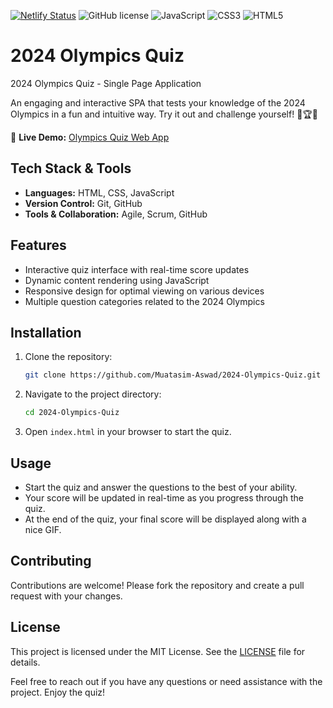 [![Netlify Status](https://api.netlify.com/api/v1/badges/7c0fd6c8-ee1d-470d-9737-a368713875d1/deploy-status)](https://app.netlify.com/sites/olympics-quiz/deploys)
![GitHub license](https://img.shields.io/github/license/Muatasim-Aswad/2024-Olympics-Quiz)
![JavaScript](https://img.shields.io/badge/JavaScript-ES6-yellow)
![CSS3](https://img.shields.io/badge/CSS-3-blue)
![HTML5](https://img.shields.io/badge/HTML-5-orange)


# 2024 Olympics Quiz

2024 Olympics Quiz - Single Page Application

An engaging and interactive SPA that tests your knowledge of the 2024 Olympics in a fun and intuitive way. Try it out and challenge yourself! 🏅🏆🎯


🔗 **Live Demo:** [Olympics Quiz Web App](https://olympics-quiz.netlify.app/)

## Tech Stack & Tools

- **Languages:** HTML, CSS, JavaScript
- **Version Control:** Git, GitHub
- **Tools & Collaboration:** Agile, Scrum, GitHub

## Features

- Interactive quiz interface with real-time score updates
- Dynamic content rendering using JavaScript
- Responsive design for optimal viewing on various devices
- Multiple question categories related to the 2024 Olympics

## Installation

1. Clone the repository:
   ```sh
   git clone https://github.com/Muatasim-Aswad/2024-Olympics-Quiz.git
   ```
2. Navigate to the project directory:
   ```sh
   cd 2024-Olympics-Quiz
   ```
3. Open `index.html` in your browser to start the quiz.

## Usage

- Start the quiz and answer the questions to the best of your ability.
- Your score will be updated in real-time as you progress through the quiz.
- At the end of the quiz, your final score will be displayed along with a nice GIF.

## Contributing

Contributions are welcome! Please fork the repository and create a pull request with your changes.

## License

This project is licensed under the MIT License. See the [LICENSE](LICENSE) file for details.

Feel free to reach out if you have any questions or need assistance with the project. Enjoy the quiz!
